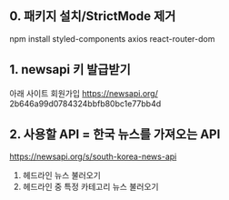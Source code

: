 ## 0. 패키지 설치/StrictMode 제거
npm install styled-components axios react-router-dom

## 1. newsapi 키 발급받기
아래 사이트 회원가입
https://newsapi.org/
2b646a99d0784324bbfb80bc1e77bb4d

## 2. 사용할 API = 한국 뉴스를 가져오는 API
https://newsapi.org/s/south-korea-news-api
1) 헤드라인 뉴스 불러오기
2) 헤드라인 중 특정 카테고리 뉴스 불러오기